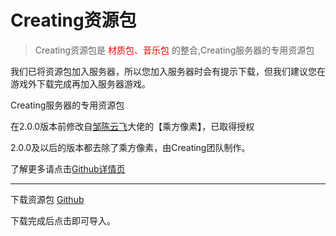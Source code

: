 # Creating资源包
> Creating资源包是<font color="red"> 材质包、音乐包</font> 的整合,Creating服务器的专用资源包

我们已将资源包加入服务器，所以您加入服务器时会有提示下载，但我们建议您在游戏外下载完成再加入服务器游戏。

Creating服务器的专用资源包

在2.0.0版本前修改自[邹陈云飞](https://space.bilibili.com/170651403)大佬的【乘方像素】，已取得授权

2.0.0及以后的版本都去除了乘方像素，由Creating团队制作。

了解更多请点击[Github详情页](https://github.com/linyushu520/CreatingResource)

----------------------------------------------

下载资源包
[Github](https://github.com/linyushu520/CreatingResource/releases/)

下载完成后点击即可导入。
